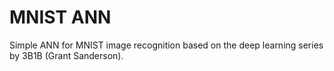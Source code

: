 # MNIST ANN

Simple ANN for MNIST image recognition based on the deep learning series by 3B1B (Grant Sanderson).
